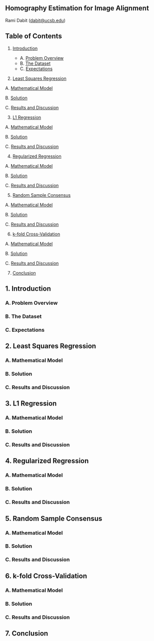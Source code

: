 ## **Homography Estimation for Image Alignment**
Rami Dabit (dabit@ucsb.edu)


## **Table of Contents**
1. [Introduction](#1-introduction)
   - A. [Problem Overview](#a-problem-overview)
   - B. [The Dataset](#b-the-dataset)
   - C. [Expectations](#c-expectations)

2. [Least Squares Regression](#2-least-squares-regression)

A. [Mathematical Model](#a-mathematical-model-1)

B. [Solution](#b-solution-1)

C. [Results and Discussion](#c-results-and-discussion-1)

3. [L1 Regression](#3-l1-regression)

A. [Mathematical Model](#a-mathematical-model-2)

B. [Solution](#b-solution-2)

C. [Results and Discussion](#c-results-and-discussion-2)

4. [Regularized Regression](#4-regularized-regression)

A. [Mathematical Model](#a-mathematical-model-3)

B. [Solution](#b-solution-3)

C. [Results and Discussion](#c-results-and-discussion-3)

5. [Random Sample Consensus](#5-random-sample-consensus)

A. [Mathematical Model](#a-mathematical-model-4)

B. [Solution](#b-solution-4)

C. [Results and Discussion](#c-results-and-discussion-4)

6. [k-fold Cross-Validation](#6-kfold-crossvalidation)

A. [Mathematical Model](#a-mathematical-model-5)

B. [Solution](#b-solution-5)

C. [Results and Discussion](#c-results-and-discussion-5)

7. [Conclusion](#7-conclusion)


## **1. Introduction**
### A. Problem Overview
### B. The Dataset
### C. Expectations
## **2. Least Squares Regression**
### A. Mathematical Model
### B. Solution
### C. Results and Discussion
## **3. L1 Regression**
### A. Mathematical Model
### B. Solution
### C. Results and Discussion
## **4. Regularized Regression**
### A. Mathematical Model
### B. Solution
### C. Results and Discussion
## **5. Random Sample Consensus**
### A. Mathematical Model
### B. Solution
### C. Results and Discussion
## **6. k-fold Cross-Validation**
### A. Mathematical Model
### B. Solution
### C. Results and Discussion
## **7. Conclusion**
